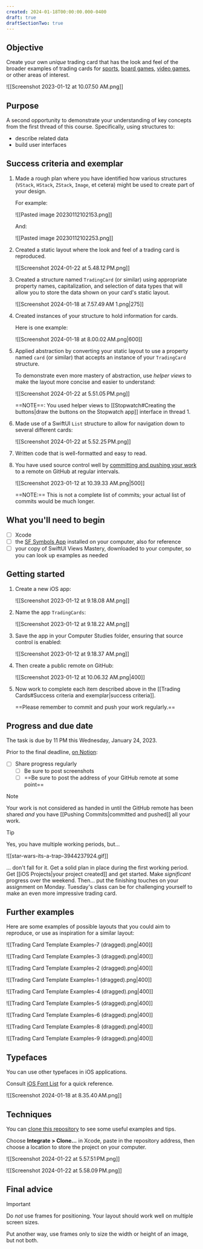 ```yaml
---
created: 2024-01-18T00:00:00.000-0400
draft: true
draftSectionTwo: true
---
```

## Objective

Create your own *unique* trading card that has the look and feel of the broader examples of trading cards for [sports](https://duckduckgo.com/?q=baseball+trading+cards&iax=images&ia=images#), [board games](https://duckduckgo.com/?q=board+game+trading+cards&t=osx&ia=images&iax=images), [video games](https://duckduckgo.com/?q=video+games+trading+cards&t=osx&ia=images&iax=images), or other areas of interest.

![[Screenshot 2023-01-12 at 10.07.50 AM.png]]

## Purpose

A second opportunity to demonstrate your understanding of key concepts from the first thread of this course. Specifically, using structures to:

- describe related data
- build user interfaces

## Success criteria and exemplar
1. Made a rough plan where you have identified how various structures (`VStack`, `HStack`, `ZStack`, `Image`, et cetera) might be used to create part of your design.
   
   For example:
   
   ![[Pasted image 20230112102153.png]]
   
   And:
   
   ![[Pasted image 20230112102253.png]]
   
2. Created a static layout where the look and feel of a trading card is reproduced.
   
   ![[Screenshot 2024-01-22 at 5.48.12 PM.png]]
   
3. Created a structure named `TradingCard` (or similar) using appropriate property names, capitalization, and selection of data types that will allow you to store the data shown on your card's static layout.
   
   ![[Screenshot 2024-01-18 at 7.57.49 AM 1.png|275]]
   
4. Created instances of your structure to hold information for cards.
   
   Here is one example:
   
   ![[Screenshot 2024-01-18 at 8.00.02 AM.png|600]]
      
5. Applied abstraction by converting your static layout to use a property named `card` (or similar) that accepts an instance of your `TradingCard` structure.
   
   To demonstrate even more mastery of abstraction, use *helper views* to make the layout more concise and easier to understand:
   
   ![[Screenshot 2024-01-22 at 5.51.05 PM.png]]
   
   ==NOTE==: You used helper views to [[Stopwatch#Creating the buttons|draw the buttons on the Stopwatch app]] interface in thread 1.
   

6. Made use of a SwiftUI `List` structure to allow for navigation down to several different cards:
   
   ![[Screenshot 2024-01-22 at 5.52.25 PM.png]]
   
7. Written code that is well-formatted and easy to read.
   
8. You have used source control well by [committing and pushing your work](https://www.russellgordon.ca/cs/source-control/introduction/using-source-control.pdf) to a remote on GitHub at regular intervals.
   
   ![[Screenshot 2023-01-12 at 10.39.33 AM.png|500]]
   
   ==NOTE:== This is not a complete list of commits; your actual list of commits would be much longer.

## What you'll need to begin
- [ ] Xcode
- [ ] the [SF Symbols App](https://developer.apple.com/sf-symbols/) installed on your computer, also for reference
- [ ] your copy of SwiftUI Views Mastery, downloaded to your computer, so you can look up examples as needed
      
## Getting started

1. Create a new iOS app:
   
   ![[Screenshot 2023-01-12 at 9.18.08 AM.png]]
   
2. Name the app `TradingCards`:
   
   ![[Screenshot 2023-01-12 at 9.18.22 AM.png]]
   
3. Save the app in your Computer Studies folder, ensuring that source control is enabled:
   
   ![[Screenshot 2023-01-12 at 9.18.37 AM.png]]
   
4. Then create a public remote on GitHub:
   
   ![[Screenshot 2023-01-12 at 10.06.32 AM.png|400]]
   
5. Now work to complete each item described above in the [[Trading Cards#Success criteria and exemplar|success criteria]].
   
   ==Please remember to commit and push your work regularly.==

## Progress and due date

The task is due by 11 PM this Wednesday, January 24, 2023.

Prior to the final deadline, [on Notion](https://notion.so):
- [ ] Share progress regularly
	- [ ] Be sure to post screenshots
	- [ ] ==Be sure to post the address of your GitHub remote at some point==

> [!NOTE]
> Your work is not considered as handed in until the GitHub remote has been shared *and* you have [[Pushing Commits|committed and pushed]] all your work.

> [!TIP]
> 
> Yes, you have multiple working periods, but...
> 
> ![[star-wars-its-a-trap-3944237924.gif]]
> 
> ... don't fall for it. Get a solid plan in place during the first working period. Get [[iOS Projects|your project created]] and get started. Make *significant* progress over the weekend. Then... put the finishing touches on your assignment on Monday. Tuesday's class can be for challenging yourself to make an even more impressive trading card.

## Further examples

Here are some examples of possible layouts that you could aim to reproduce, or use as inspiration for a similar layout:

![[Trading Card Template Examples-7 (dragged).png|400]]

![[Trading Card Template Examples-3 (dragged).png|400]]

![[Trading Card Template Examples-2 (dragged).png|400]]

![[Trading Card Template Examples-1 (dragged).png|400]]

![[Trading Card Template Examples-4 (dragged).png|400]]

![[Trading Card Template Examples-5 (dragged).png|400]]

![[Trading Card Template Examples-6 (dragged).png|400]]

![[Trading Card Template Examples-8 (dragged).png|400]]

![[Trading Card Template Examples-9 (dragged).png|400]]

## Typefaces

You can use other typefaces in iOS applications.

Consult [iOS Font List](https://iosfontlist.com/#availability=10.0&preinstalled) for a quick reference.

![[Screenshot 2024-01-18 at 8.35.40 AM.png]]

## Techniques

You can [clone this repository](https://github.com/lcs-rgordon/TradingCardTechniques) to see some useful examples and tips.

Choose **Integrate > Clone...** in Xcode, paste in the repository address, then choose a location to store the project on your computer.

![[Screenshot 2024-01-22 at 5.57.51 PM.png]]

![[Screenshot 2024-01-22 at 5.58.09 PM.png]]

## Final advice

> [!IMPORTANT]
> 
> Do *not* use frames for positioning. Your layout should work well on multiple screen sizes.
> 
> Put another way, use frames only to size the width or height of an image, but not both.


